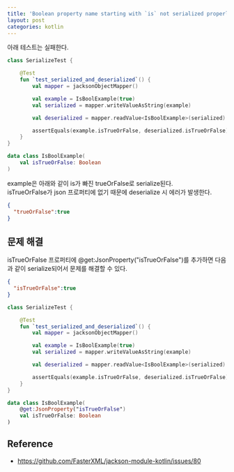 ```yaml
---
title: 'Boolean property name starting with `is` not serialized properly'
layout: post
categories: kotlin
---
```


아래 테스트는 실패한다.
```kotlin
class SerializeTest {

    @Test
    fun `test_serialized_and_deserialized`() {
        val mapper = jacksonObjectMapper()

        val example = IsBoolExample(true)
        val serialized = mapper.writeValueAsString(example)

        val deserialized = mapper.readValue<IsBoolExample>(serialized)

        assertEquals(example.isTrueOrFalse, deserialized.isTrueOrFalse)
    }
}

data class IsBoolExample(
    val isTrueOrFalse: Boolean
)
```
example은 아래와 같이 is가 빠진 trueOrFalse로 serialize된다.  
isTrueOrFalse가 json 프로퍼티에 없기 때문에 deserialize 시 에러가 발생한다.
```json
{
  "trueOrFalse":true
}
```

## 문제 해결
isTrueOrFalse 프로퍼티에 @get:JsonProperty("isTrueOrFalse")를 추가하면 다음과 같이 serialize되어서 문제를 해결할 수 있다.
```json
{
  "isTrueOrFalse":true
}
```

```kotlin
class SerializeTest {

    @Test
    fun `test_serialized_and_deserialized`() {
        val mapper = jacksonObjectMapper()

        val example = IsBoolExample(true)
        val serialized = mapper.writeValueAsString(example)

        val deserialized = mapper.readValue<IsBoolExample>(serialized)

        assertEquals(example.isTrueOrFalse, deserialized.isTrueOrFalse)
    }
}

data class IsBoolExample(
    @get:JsonProperty("isTrueOrFalse")
    val isTrueOrFalse: Boolean
)
```


## Reference
- <https://github.com/FasterXML/jackson-module-kotlin/issues/80>